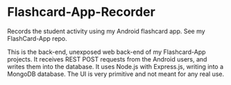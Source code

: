 # Flashcard-App-Recorder
Records the student activity using my Android flashcard app. See my FlashCard-App repo.

This   is the back-end, unexposed web back-end of my Flashcard-App projects. It receives REST POST requests from the Android users, and writes them into the database. It uses Node.js with Express.js, writing into a MongoDB database. The UI is very primitive and not meant for any real use.
